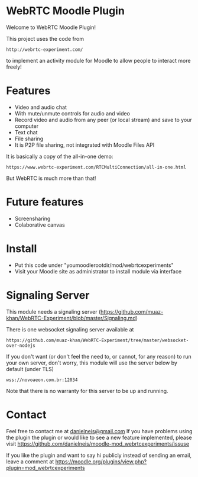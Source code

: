 WebRTC Moodle Plugin
====================

Welcome to WebRTC Moodle Plugin!

This project uses the code from

    http://webrtc-experiment.com/

to implement an activity module for Moodle to allow people to interact more freely!

Features
========

* Video and audio chat
 * With mute/unmute controls for audio and video
* Record video and audio from any peer (or local stream) and save to your computer
* Text chat
* File sharing
 * It is P2P file sharing, not integrated with Moodle Files API

It is basically a copy of the all-in-one demo:

    https://www.webrtc-experiment.com/RTCMultiConnection/all-in-one.html

But WebRTC is much more than that!

Future features
===============

* Screensharing
* Colaborative canvas

Install
=======

* Put this code under "youmoodlerootdir/mod/webrtcexperiments"
* Visit your Moodle site as administrator to install module via interface

Signaling Server
================

This module needs a signaling server (https://github.com/muaz-khan/WebRTC-Experiment/blob/master/Signaling.md)

There is one websocket signaling server available at

    https://github.com/muaz-khan/WebRTC-Experiment/tree/master/websocket-over-nodejs

If you don't want (or don't feel the need to, or cannot, for any reason) to run your own server,
don't worry, this module will use the server below by default (under TLS)

    wss://novoaeon.com.br:12034 

Note that there is no warranty for this server to be up and running.

Contact
=======

Feel free to contact me at danielneis@gmail.com
If you have problems using the plugin the plugin or would like to see a new feature implemented, please visit https://github.com/danielneis/moodle-mod_webrtcexperiments/issuse

If you like the plugin and want to say hi publicly instead of sending an email, leave a comment at https://moodle.org/plugins/view.php?plugin=mod_webrtcexperiments
